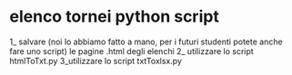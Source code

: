 # elenco tornei python script

1_ salvare (noi lo abbiamo fatto a mano, per i futuri studenti potete anche fare uno script) le pagine .html degli elenchi
2_ utilizzare lo script htmlToTxt.py 
3_utilizzare lo script txtToxlsx.py
